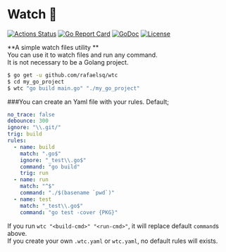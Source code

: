 # Watch :eyes:

[![Actions Status](https://github.com/rafaelsq/wtc/workflows/tests/badge.svg)](https://github.com/rafaelsq/wtc/actions)
[![Go Report Card](https://goreportcard.com/badge/github.com/rafaelsq/wtc)](https://goreportcard.com/report/github.com/rafaelsq/wtc)
[![GoDoc](https://godoc.org/github.com/rafaelsq/wtc?status.svg)](https://godoc.org/github.com/rafaelsq/wtc)
[![License](https://img.shields.io/badge/license-MIT-blue.svg)](https://opensource.org/licenses/MIT)

**A simple watch files utility **  
You can use it to watch files and run any command.  
It is not necessary to be a Golang project.  

```bash
$ go get -u github.com/rafaelsq/wtc
$ cd my_go_project
$ wtc "go build main.go" "./my_go_project"
```

###You can create an Yaml file with your rules.
Default;
```yaml
no_trace: false
debounce: 300
ignore: "\\.git/"
trig: build
rules:
  - name: build
    match: ".go$"
    ignore: "_test\\.go$"
    command: "go build"
    trig: run
  - name: run
    match: "^$"
    command: "./$(basename `pwd`)"
  - name: test
    match: "_test\\.go$"
    command: "go test -cover {PKG}"
```

If you run `wtc "<build-cmd>" "<run-cmd>"`, it will replace default `command`s above.  
If you create your own `.wtc.yaml` or `wtc.yaml`, no default rules will exists.
